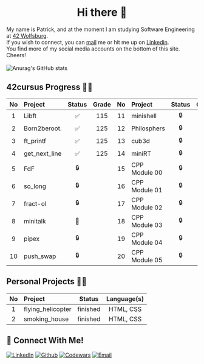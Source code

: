 <h1 align="center">Hi there 👋</h1>

My name is Patrick, and at the moment I am studying Software Engineering at [42 Wolfsburg](https://42wolfsburg.de/).
<br>
If you wish to connect, you can [mail](mailto:pruessen@gmx.de) me or hit me up on [Linkedin](https://www.linkedin.com/in/patrick-pruessen/). 
<br>You find more of my social media accounts on the bottom of this site.
Cheers!
<br><br>
![Anurag's GitHub stats](https://github-readme-stats.vercel.app/api?username=ppruessen&show_icons=true&theme=blue-green)
<br>
## 42cursus Progress 💪🏻
| No  | Project                                    | Status | Grade | No  | Project       | Status | Grade | No  | Project                        | Status | Grade |
| :-: | :----------------------------------------- | :----: | :----: | :-: | :------------ | :----: | :----: | :-: | :----------------------------- | :----: | :----: |
| 1   | Libft                                      | ✅     | 115 | 11  |    minishell     | 🔒     |   | 21  |         CPP Module 06              | 🔒      |  |
| 2   | Born2beroot.                               | ✅     | 125 | 12  |    Philosphers   | 🔒     |   | 22  |          CPP Module 07             | 🔒      |  |
| 3   | ft_printf                                  | ✅     | 125 | 13  | cub3d            | 🔒     |   | 23  |              CPP Module 08         | 🔒      |  |
| 4   | get_next_line                              | ✅     | 125 | 14  | miniRT           | 🔒     |   | 24  |               NetPractice          | 🔒      |  |
| 5   | FdF                                        | 🔒     |     | 15  | CPP Module 00     | 🔒     |   | 25  |            ft_containers           | 🔒      | |
| 6   | so_long                                    | 🔒     |     | 16  | CPP Module 01     | 🔒     |   | 26  |         ft_irc                     | 🔒      | |
| 7   | fract-ol                                   | 🔒     |     | 17  |  CPP Module 02    | 🔒     |   | 27  |             webserv                | 🔒      | |
| 8   | minitalk                                   | 📝     |     | 18  | CPP Module 03     | 🔒     |   | 28  |           Inception                | 🔒      | |
| 9   | pipex                                      | 🔒     |     | 19  |  CPP Module 04    | 🔒     |   | 29  |           ft_transcendence         | 🔒      | |
| 10   | push_swap                                 | 🔒     |     | 20  | CPP Module 05     | 🔒     |   |     |                                     |      | |


## Personal Projects 💪🏻
| No  | Project                                    | Status |     Language(s)    |
| :-: | :----------------------------------------- | :----: | :-------------: |
| 1   |        flying_helicopter        |   finished   |   HTML, CSS    |
| 2   |        smoking_house            |   finished   |   HTML, CSS    |

## 📱 Connect With Me!
[![LinkedIn](https://img.shields.io/badge/-LinkedIn-0e76a8?style=flat&logo=linkedin&logoColor=white)](https://www.linkedin.com/in/patrick-pruessen/)
[![Github](https://img.shields.io/badge/Github-%20-5b5b5b;?style=flat&logo=github&logoColor=white)](https://github.com/ppruessen)
[![Codewars](https://img.shields.io/badge/Codewars-%20-blue?style=flat&logo=codewars&logoColor=white)](https://www.codewars.com/users/ppruessen)
[![Email](https://img.shields.io/badge/Email-%20-d95040?style=flat&logo=mail&logoColor=white)](mailto:pruessen@gmx.de)
